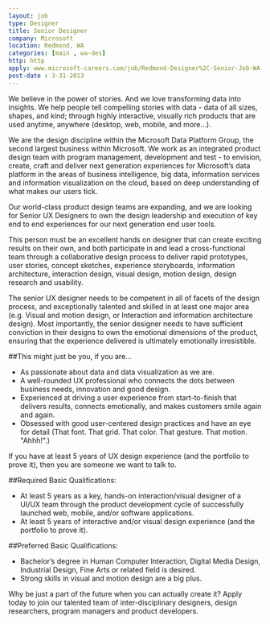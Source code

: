 ```yaml
---
layout: job
type: Designer
title: Senior Designer
company: Microsoft
location: Redmond, WA
categories: [main , wa-des]
http: http
apply: www.microsoft-careers.com/job/Redmond-Designer%2C-Senior-Job-WA-98052/2504394/?feedId=315
post-date : 3-31-2013
---
```


We believe in the power of stories. And we love transforming data into insights. We help people tell compelling stories with data - data of all sizes, shapes, and kind; through highly interactive, visually rich products that are used anytime, anywhere (desktop, web, mobile, and more…). 

We are the design discipline within the Microsoft Data Platform Group, the second largest business within Microsoft. We work as an integrated product design team with program management, development and test - to envision, create, craft and deliver next generation experiences for Microsoft’s data platform in the areas of business intelligence, big data, information services and information visualization on the cloud, based on deep understanding of what makes our users tick. 

Our world-class product design teams are expanding, and we are looking for Senior UX Designers to own the design leadership and execution of key end to end experiences for our next generation end user tools. 

This person must be an excellent hands on designer that can create exciting results on their own, and both participate in and lead a cross-functional team through a collaborative design process to deliver rapid prototypes, user stories, concept sketches, experience storyboards, information architecture, interaction design, visual design, motion design, design research and usability. 

The senior UX designer needs to be competent in all of facets of the design process, and exceptionally talented and skilled in at least one major area (e.g. Visual and motion design, or Interaction and information architecture design). Most importantly, the senior designer needs to have sufficient conviction in their designs to own the emotional dimensions of the product, ensuring that the experience delivered is ultimately emotionally irresistible.

##This might just be you, if you are…
* As passionate about data and data visualization as we are.
* A well-rounded UX professional who connects the dots between business needs, innovation and good design. 
* Experienced at driving a user experience from start-to-finish that delivers results, connects emotionally, and makes customers smile again and again.
* Obsessed with good user-centered design practices and have an eye for detail (That font. That grid. That color. That gesture. That motion. "Ahhh!".)

If you have at least 5 years of UX design experience (and the portfolio to prove it), then you are someone we want to talk to.

##Required Basic Qualifications:
* At least 5 years as a key, hands-on interaction/visual designer of a UI/UX team through the product development cycle of successfully launched web, mobile, and/or software applications.
* At least 5 years of interactive and/or visual design experience (and the portfolio to prove it). 

##Preferred Basic Qualifications:
* Bachelor’s degree in Human Computer Interaction, Digital Media Design, Industrial Design, Fine Arts or related field is desired.
* Strong skills in visual and motion design are a big plus.

Why be just a part of the future when you can actually create it? Apply today to join our talented team of inter-disciplinary designers, design researchers, program managers and product developers.